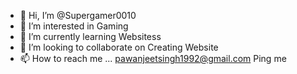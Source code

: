 - 👋 Hi, I’m @Supergamer0010
- 👀 I’m interested in Gaming 
- 🌱 I’m currently learning Websitess
- 💞️ I’m looking to collaborate on Creating Website
- 📫 How to reach me ...
pawanjeetsingh1992@gmail.com  Ping me 
<!---
Supergamer0010/Supergamer0010 is a ✨ special ✨ repository because its `README.md` (this file) appears on your GitHub profile.
You can click the Preview link to take a look at your changes.
--->

